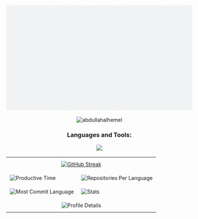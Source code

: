 ![logo](https://github.com/AbdullahAlHemel/AbdullahAlHemel/blob/main/pn2.gif)

<p align="center"> <img src="https://komarev.com/ghpvc/?username=abdullahalhemel&label=Profile%20views&color=0e75b6&style=flat" alt="abdullahalhemel" /> </p>






<h3 align="center">Languages and Tools:</h3>
<p align="center">
  <a href="https://skillicons.dev">
    <img src="https://skillicons.dev/icons?i=js,css,express,firebase,html,vite,tailwind,react,nodejs,mongodb,git,bootstrap" />
  </a>
</p>


<table align="center" style="border-collapse:collapse; border: 0;">
   <tr>
    <td colspan="2" align="center" style="padding: 10px;">
        <a href="https://git.io/streak-stats"><img src="https://streak-stats.demolab.com?user=AbdullahAlHemel&theme=dark" alt="GitHub Streak" /></a>
    </td>
  </tr>
  <tr>
    <td style="padding: 10px;"><img src="http://github-profile-summary-cards.vercel.app/api/cards/productive-time?username=AbdullahAlHemel&theme=apprentice&utcOffset=8" alt="Productive Time" /></td>
    <td style="padding: 10px;"><img src="http://github-profile-summary-cards.vercel.app/api/cards/repos-per-language?username=AbdullahAlHemel&theme=apprentice" alt="Repositories Per Language" /></td>
  </tr>
  <tr>
    <td style="padding: 10px;"><img src="http://github-profile-summary-cards.vercel.app/api/cards/most-commit-language?username=AbdullahAlHemel&theme=apprentice" alt="Most Commit Language" /></td>
    <td style="padding: 10px;"><img src="http://github-profile-summary-cards.vercel.app/api/cards/stats?username=AbdullahAlHemel&theme=apprentice" alt="Stats" /></td>
  </tr>
  <tr>
    <td colspan="2" align="center" style="padding: 10px;"><img src="http://github-profile-summary-cards.vercel.app/api/cards/profile-details?username=AbdullahAlHemel&theme=apprentice" alt="Profile Details" /></td>
  </tr>
</table>







